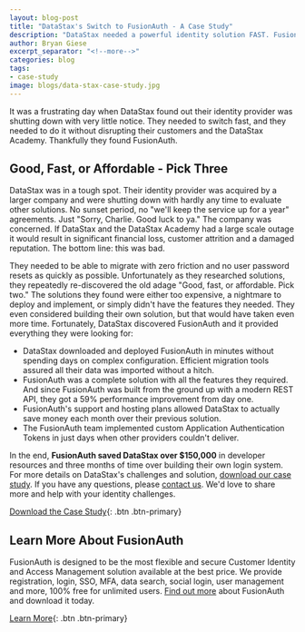 ```yaml
---
layout: blog-post
title: "DataStax's Switch to FusionAuth - A Case Study"
description: "DataStax needed a powerful identity solution FAST. FusionAuth was there to help."
author: Bryan Giese
excerpt_separator: "<!--more-->"
categories: blog
tags:
- case-study
image: blogs/data-stax-case-study.jpg
---
```


It was a frustrating day when DataStax found out their identity provider was shutting down with very little notice. They needed to switch fast, and they needed to do it without disrupting their customers and the DataStax Academy. Thankfully they found FusionAuth.

<!--more-->

## Good, Fast, or Affordable - Pick Three

DataStax was in a tough spot. Their identity provider was acquired by a larger company and were shutting down with hardly any time to evaluate other solutions. No sunset period, no "we'll keep the service up for a year" agreements. Just "Sorry, Charlie. Good luck to ya." The company was concerned. If DataStax and the DataStax Academy had a large scale outage it would result in significant financial loss, customer attrition and a damaged reputation. The bottom line: this was bad.

They needed to be able to migrate with zero friction and no user password resets as quickly as possible. Unfortunately as they researched solutions, they repeatedly re-discovered the old adage "Good, fast, or affordable. Pick two." The solutions they found were either too expensive, a nightmare to deploy and implement, or simply didn't have the features they needed. They even considered building their own solution, but that would have taken even more time. Fortunately, DataStax discovered FusionAuth and it provided everything they were looking for:
- DataStax downloaded and deployed FusionAuth in minutes without spending days on complex configuration. Efficient migration tools assured all their data was imported without a hitch.
- FusionAuth was a complete solution with all the features they required. And since FusionAuth was built from the ground up with a modern REST API, they got a 59% performance improvement from day one.
- FusionAuth's support and hosting plans allowed DataStax to actually save money each month over their previous solution.
- The FusionAuth team implemented custom Application Authentication Tokens in just days when other providers couldn't deliver.

In the end, **FusionAuth saved DataStax over $150,000** in developer resources and three months of time over building their own login system. For more details on DataStax's challenges and solution, [download our case study](/resources/datastax-case-study.pdf). If you have any questions, please [contact us](/contact). We'd love to share more and help with your identity challenges.

[Download the Case Study](/resources/datastax-case-study.pdf){: .btn .btn-primary}


## Learn More About FusionAuth
FusionAuth is designed to be the most flexible and secure Customer Identity and Access Management solution available at the best price. We provide registration, login, SSO, MFA, data search, social login, user management and more, 100% free for unlimited users. [Find out more](/ "FusionAuth Home") about FusionAuth and download it today.

[Learn More](/){: .btn .btn-primary}
